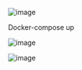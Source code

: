 ![image](https://github.com/iperezgamiz/DIY_ML/assets/144547977/091573ef-4dce-46e7-8f4f-a3292497dd80)

Docker-compose up

![image](https://github.com/iperezgamiz/DIY_ML/assets/144547977/4af952f2-a704-4a2d-b129-30494780a1b1)

![image](https://github.com/iperezgamiz/DIY_ML/assets/144547977/4f4bd9f2-87eb-49bc-aa2d-e04360d4d7ce)



